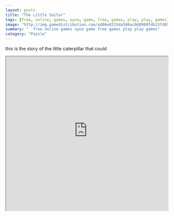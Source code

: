 ```yaml
---
layout: posts
title: "The Little Sailor"
tags: [free, online, games, oyna, game, free, games, play, play, games]
image: "http://img.gamedistribution.com/ad06e0315da346acb68980fdb13fd959.jpg"
summary: "  free online games oyna game free games play play games"
category: "Puzzle"
---
```


this is the story of the little caterpillar that could

<iframe width="100%" height="480px;" src="http://flash.gamedistribution.com?game=ad06e0315da346acb68980fdb13fd959"></iframe>